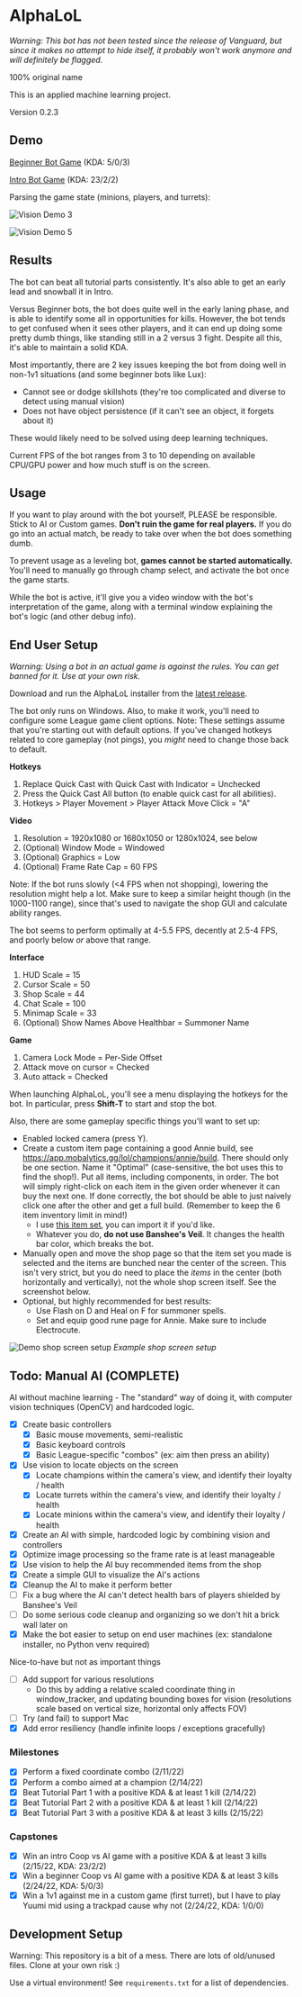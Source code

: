 # AlphaLoL

*Warning: This bot has not been tested since the release of Vanguard, but since it makes no attempt to hide itself, it probably won't work anymore and will definitely be flagged.*

100% original name

This is an applied machine learning project.

Version 0.2.3

## Demo

[Beginner Bot Game](https://www.youtube.com/watch?v=KWuxXuVBSl4&list=PLMhnlK6gpgE8hznQT_UEJ6PEKKHFgOIqW&index=5) (KDA: 5/0/3)

[Intro Bot Game](https://www.youtube.com/watch?v=1myX82e-rvc&list=PLMhnlK6gpgE8hznQT_UEJ6PEKKHFgOIqW&index=4) (KDA: 23/2/2)

Parsing the game state (minions, players, and turrets):

![Vision Demo 3](img/demo/vision_demo3.jpg)

![Vision Demo 5](img/demo/vision_demo5.jpg)

## Results

The bot can beat all tutorial parts consistently. It's also able to get an early lead and snowball it in Intro.

Versus Beginner bots, the bot does quite well in the early laning phase, and is able to identify some all in opportunities for kills. However, the bot tends to get confused when it sees other players, and it can end up doing some pretty dumb things, like standing still in a 2 versus 3 fight. Despite all this, it's able to maintain a solid KDA.

Most importantly, there are 2 key issues keeping the bot from doing well in non-1v1 situations (and some beginner bots like Lux):

- Cannot see or dodge skillshots (they're too complicated and diverse to detect using manual vision)
- Does not have object persistence (if it can't see an object, it forgets about it)

These would likely need to be solved using deep learning techniques.

Current FPS of the bot ranges from 3 to 10 depending on available CPU/GPU power and how much stuff is on the screen.

## Usage

If you want to play around with the bot yourself, PLEASE be responsible. Stick to AI or Custom games. **Don't ruin the game for real players.** If you do go into an actual match, be ready to take over when the bot does something dumb.

To prevent usage as a leveling bot, **games cannot be started automatically.** You'll need to manually go through champ select, and activate the bot once the game starts.

While the bot is active, it'll give you a video window with the bot's interpretation of the game, along with a terminal window explaining the bot's logic (and other debug info).

## End User Setup

*Warning: Using a bot in an actual game is against the rules. You can get banned for it. Use at your own risk.*

Download and run the AlphaLoL installer from the [latest release](https://github.com/Giantpizzahead/AlphaLoL/releases/latest).

The bot only runs on Windows. Also, to make it work, you'll need to configure some League game client options. Note: These settings assume that you're starting out with default options. If you've changed hotkeys related to core gameplay (not pings), you *might* need to change those back to default.

**Hotkeys**

1. Replace Quick Cast with Quick Cast with Indicator = Unchecked
2. Press the Quick Cast All button (to enable quick cast for all abilities).
3. Hotkeys > Player Movement > Player Attack Move Click = "A"

**Video**

1. Resolution = 1920x1080 or 1680x1050 or 1280x1024, see below
2. (Optional) Window Mode = Windowed
3. (Optional) Graphics = Low
4. (Optional) Frame Rate Cap = 60 FPS

Note: If the bot runs slowly (<4 FPS when not shopping), lowering the resolution might help a lot. Make sure to keep a similar height though (in the 1000-1100 range), since that's used to navigate the shop GUI and calculate ability ranges.

The bot seems to perform optimally at 4-5.5 FPS, decently at 2.5-4 FPS, and poorly below *or* above that range.

**Interface**

1. HUD Scale = 15
2. Cursor Scale = 50
3. Shop Scale = 44
4. Chat Scale = 100
5. Minimap Scale = 33
6. (Optional) Show Names Above Healthbar = Summoner Name

**Game**

1. Camera Lock Mode = Per-Side Offset
2. Attack move on cursor = Checked
3. Auto attack = Checked

When launching AlphaLoL, you'll see a menu displaying the hotkeys for the bot. In particular, press **Shift-T** to start and stop the bot.

Also, there are some gameplay specific things you'll want to set up:
- Enabled locked camera (press Y).
- Create a custom item page containing a good Annie build, see https://app.mobalytics.gg/lol/champions/annie/build. 
   There should only be one section. Name it "Optimal" (case-sensitive, the bot uses this to find the shop!).
   Put all items, including components, in order. The bot will simply right-click on each item in the given order
   whenever it can buy the next one. If done correctly, the bot should be able to just naively click one after the other
   and get a full build. (Remember to keep the 6 item inventory limit in mind!)
  - I use [this item set](https://pastebin.com/4ik52kCy), you can import it if you'd like.
  - Whatever you do, **do not use Banshee's Veil**. It changes the health bar color, which breaks the bot.
- Manually open and move the shop page so that the item set you made is selected and the items are bunched near the
   center of the screen. This isn't very strict, but you do need to place the *items* in the center (both horizontally
   and vertically), not the whole shop screen itself. See the screenshot below.
- Optional, but highly recommended for best results:
  - Use Flash on D and Heal on F for summoner spells.
  - Set and equip good rune page for Annie. Make sure to include Electrocute.

![Demo shop screen setup](https://i.gyazo.com/a09aa37af3330434cf06ab787b75522d.jpg)
*Example shop screen setup*

## Todo: Manual AI (COMPLETE)

AI without machine learning - The "standard" way of doing it, with computer vision techniques (OpenCV) and hardcoded logic.

- [X] Create basic controllers
  - [X] Basic mouse movements, semi-realistic
  - [X] Basic keyboard controls
  - [X] Basic League-specific "combos" (ex: aim then press an ability)
- [X] Use vision to locate objects on the screen
  - [X] Locate champions within the camera's view, and identify their loyalty / health
  - [X] Locate turrets within the camera's view, and identify their loyalty / health
  - [X] Locate minions within the camera's view, and identify their loyalty / health
- [X] Create an AI with simple, hardcoded logic by combining vision and controllers
- [X] Optimize image processing so the frame rate is at least manageable
- [X] Use vision to help the AI buy recommended items from the shop
- [X] Create a simple GUI to visualize the AI's actions
- [X] Cleanup the AI to make it perform better
- [ ] Fix a bug where the AI can't detect health bars of players shielded by Banshee's Veil
- [ ] Do some serious code cleanup and organizing so we don't hit a brick wall later on
- [X] Make the bot easier to setup on end user machines (ex: standalone installer, no Python venv required)

Nice-to-have but not as important things
- [ ] Add support for various resolutions
  - Do this by adding a relative scaled coordinate thing in window_tracker, and updating bounding boxes for vision (resolutions scale based on vertical size, horizontal only affects FOV)
- [ ] Try (and fail) to support Mac
- [X] Add error resiliency (handle infinite loops / exceptions gracefully)

### Milestones

  - [X] Perform a fixed coordinate combo (2/11/22)
  - [X] Perform a combo aimed at a champion (2/14/22)
  - [X] Beat Tutorial Part 1 with a positive KDA & at least 1 kill (2/14/22)
  - [X] Beat Tutorial Part 2 with a positive KDA & at least 1 kill (2/14/22)
  - [X] Beat Tutorial Part 3 with a positive KDA & at least 3 kills (2/15/22)

### Capstones

  - [X] Win an intro Coop vs AI game with a positive KDA & at least 3 kills (2/15/22, KDA: 23/2/2)
  - [X] Win a beginner Coop vs AI game with a positive KDA & at least 3 kills (2/24/22, KDA: 5/0/3)
  - [X] Win a 1v1 against me in a custom game (first turret), but I have to play Yuumi mid using a trackpad cause why not (2/24/22, KDA: 1/0/0)

## Development Setup

Warning: This repository is a bit of a mess. There are lots of old/unused files. Clone at your own risk :)

Use a virtual environment! See `requirements.txt` for a list of dependencies.
